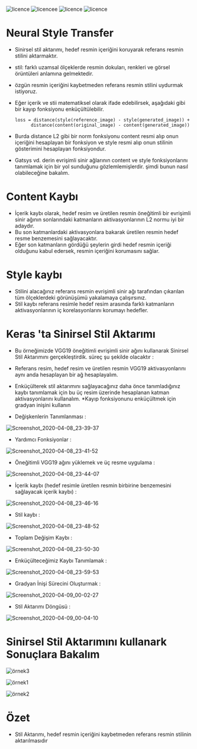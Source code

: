 ![licence](https://img.shields.io/badge/Keras-V2.3.1-red)
![licencee](https://img.shields.io/badge/Tensorflow-V2.0-yellow)
![licence](https://img.shields.io/badge/demir-ai-blueviolet)
![licence](https://img.shields.io/badge/Ahmet%20Furkan-DEM%C4%B0R-blue)


# Neural Style Transfer 

* Sinirsel stil aktarımı, hedef resmin içeriğini koruyarak referans resmin stilini aktarmaktır.
* stil: farklı uzamsal ölçeklerde resmin dokuları, renkleri ve görsel örüntüleri anlamına gelmektedir.
* özgün resmin içeriğini kaybetmeden referans resmin stilini uydurmak istiyoruz.
* Eğer içerik ve stii matematiksel olarak ifade edebilirsek, aşağıdaki gibi bir kayıp fonksiyonu enküçültülebilir.
       
      loss = distance(style(reference_image) - style(generated_image)) +
            distance(content(original_image) - content(generated_image))
            
* Burda distance L2 gibi bir norm  fonksiyonu content resmi alıp onun içeriğini hesaplayan bir fonksiyon ve style resmi alıp onun stilinin gösterimini hesaplayan fonksiyondur.
* Gatsys vd. derin evrişimli sinir ağlarının content ve style fonksiyonlarını tanımlamak için bir yol sunduğunu gözlemlemişlerdir. şimdi bunun nasıl olabileceğine bakalım.


# Content Kaybı

* İçerik kaybı olarak, hedef resim ve üretilen resmin öneğitimli bir evrişimli sinir ağının sonlarındaki katmanların aktivasyonlarının L2 normu iyi bir adaydır.
* Bu son katmanlardaki aktivasyonlara bakarak üretilen resmin hedef resme benzemesini sağlayacaktır.
* Eğer son katmanların gördüğü şeylerin girdi hedef resmin içeriği olduğunu kabul edersek, resmin içeriğini korumasını sağlar.


# Style kaybı

* Stilini alacağınız referans resmin evrişimli sinir ağı tarafından çıkarılan tüm ölçeklerdeki görünüşümü yakalamaya çalışırsınız.
* Stil kaybı referans resimle hedef resim arasında farklı katmanların aktivasyonlarının iç korelasyonlarını korumayı hedefler.


# Keras 'ta Sinirsel Stil Aktarımı

* Bu örneğimizde VGG19 öneğitimli evrişimli sinir ağını kullanarak Sinirsel Stil Aktarımını gerçekleştirdik. süreç şu şekilde olacaktır :  
* Referans resim, hedef resim ve üretilen resmin VGG19 aktivasyonlarını aynı anda hesaplayan bir ağ hesaplayalım.
* Enküçülterek stil aktarımını sağlayacağınız daha önce tanımladığınız kaybı tanımlamak için bu üç resim üzerinde hesaplanan katman aktivasyonlarını kullanalım.
*Kayıp fonksiyonunu enküçültmek için gradyan inişini kullanın


* Değişkenlerin Tanımlanması : 

![Screenshot_2020-04-08_23-39-37](https://user-images.githubusercontent.com/54184905/78831438-50087700-79f2-11ea-81b1-5d3cf0783c81.png)


* Yardımcı Fonksiyonlar :

![Screenshot_2020-04-08_23-41-52](https://user-images.githubusercontent.com/54184905/78831627-a07fd480-79f2-11ea-9645-d5fc55929883.png)


* Öneğitimli VGG19 ağını yüklemek ve üç resme uygulama : 

![Screenshot_2020-04-08_23-44-07](https://user-images.githubusercontent.com/54184905/78831807-ed63ab00-79f2-11ea-94d3-7a5946fe08ee.png)


* İçerik kaybı (hedef resimle üretilen resmin birbirine benzemesini sağlayacak içerik kaybı) : 

![Screenshot_2020-04-08_23-46-16](https://user-images.githubusercontent.com/54184905/78832070-54815f80-79f3-11ea-8175-82508aefd8a8.png)


* Stil kaybı : 

![Screenshot_2020-04-08_23-48-52](https://user-images.githubusercontent.com/54184905/78832226-8d213900-79f3-11ea-8a72-89984965d21a.png)


* Toplam Değişim Kaybı : 

![Screenshot_2020-04-08_23-50-30](https://user-images.githubusercontent.com/54184905/78832390-d5405b80-79f3-11ea-9356-88ffe166c4ec.png)


* Enküçülteceğimiz Kaybı Tanımlamak : 

![Screenshot_2020-04-08_23-59-53](https://user-images.githubusercontent.com/54184905/78833253-3c124480-79f5-11ea-80cd-6536fe26df91.png)


* Gradyan İnişi Sürecini Oluşturmak : 

![Screenshot_2020-04-09_00-02-27](https://user-images.githubusercontent.com/54184905/78833402-7da2ef80-79f5-11ea-9c8f-207b6ded469f.png)


* Stil Aktarımı Döngüsü : 

![Screenshot_2020-04-09_00-04-10](https://user-images.githubusercontent.com/54184905/78833520-b0e57e80-79f5-11ea-8160-90f3c2fd7faa.png)

# Sinirsel Stil Aktarımını kullanark Sonuçlara Bakalım

![örnek3](https://user-images.githubusercontent.com/54184905/78833708-fe61eb80-79f5-11ea-90e4-18e425df74cd.png)

![örnek1](https://user-images.githubusercontent.com/54184905/78833719-01f57280-79f6-11ea-8143-d7f7d6568c8a.png)

![örnek2](https://user-images.githubusercontent.com/54184905/78833724-03bf3600-79f6-11ea-9511-84a59482175c.png)


# Özet

* Stil Aktarımı, hedef resmin içeriğini kaybetmeden referans resmin stilinin aktarılmasıdır
